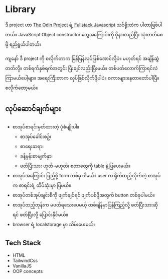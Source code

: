 # Library

ဒီ project ဟာ [The Odin Project](https://www.theodinproject.com "The Odin Project: Your Career in Web Development Starts Here") ရဲ့ [Fullstack Javascript](https://www.theodinproject.com/paths/full-stack-javascript) သင်ရိုးထဲက ပါတာဖြစ်ပါတယ်။ JavaScript Object constructor တွေအကြောင်းကို ပိုနားလည်ပြီး သုံးတတ်စေဖို့ ရည်ရွယ်ပါတယ်။

ကျနော် ဒီ project ကို စလိုက်တာက မြန်မြန်လုပ်ဖြစ်အောင်လို့ပဲ။ မဟုတ်ရင် အချိန်ဆွဲတတ်လို့။ တစ်ရက်နှစ်ရက်အတွင်း ပြီးချင်လည်းပြီးမယ်။ တစ်ပတ်လောက်ကြာရင်လဲ ကြာမယ်ပေါ့ဗျာ။ အရေးကြီးတာက လုပ်ဖြစ်လိုက်ဖို့ပါပဲ။ စကားများနေတာတော်ပါပြီ။ စလိုက်တော့မယ်။

## လုပ်ဆောင်ချက်များ

- စာအုပ်စာရင်းမှတ်ထားတဲ့ ပုံစံမျိုးပါ။
  - စာအုပ်ခေါင်းစဥ်၊
  - စာရေးဆရာ၊
  - ခန့်မှန်းစာမျက်နှာ၊
  - ဖတ်ပြီးသား ဟုတ်-မဟုတ်၊ စတာတွေကို table နဲ့ ပြပေးမယ်။
- စာအုပ်အကြောင်း ဖြည့်ဖို့ form တစ်ခု ပါမယ်။ user က ရိုက်ထည့်လိုက်တဲ့ စာအုပ်က စာရင်းရဲ့ ထိပ်ဆုံးမှာ ပြမယ်။
- စာအုပ်တစ်အုပ်ချင်းစီကို ဖျက်ချင်ရင် ဖျက်ပစ်ဖို့အတွက် button တစ်ခုပါမယ်။
- စာအုပ်ထည့်တုန်းက မဖတ်ရသေးပေမယ့် တစ်ချိန်မှာပြန်ကြည့်လို့ ဖတ်ပြီးသားဆိုရင် ဖတ်ပြီးလို့ ပြောင်းနိုင်မယ်။
- browser ရဲ့ localstorage မှာ သိမ်းပေးမယ်။

## Tech Stack

- HTML
- TailwindCss
- VanillaJS
- OOP concepts
